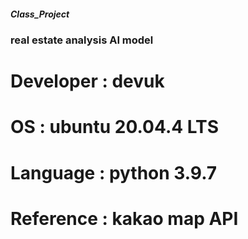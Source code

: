 ##### Class_Project
### real estate analysis AI model

# Developer : devuk
# OS : ubuntu 20.04.4 LTS
# Language : python 3.9.7
# Reference : kakao map API
